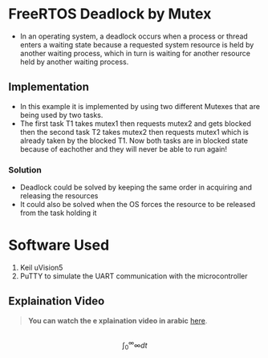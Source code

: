 #  FreeRTOS Deadlock by Mutex
 - In an operating system, a deadlock occurs when a process or thread enters a waiting state because a requested system resource is held by another waiting process, which in turn is waiting for another resource held by another waiting process.

## Implementation


 - In this example it is implemented by using two different Mutexes that are being used by two tasks.
 - The first task T1 takes mutex1 then requests mutex2 and gets blocked then the second task T2 takes mutex2 then requests mutex1 which is already taken by the blocked T1. Now both tasks are in blocked state because of eachother and they will never be able to run again!

### Solution

- Deadlock could be solved by keeping the same order in acquiring and releasing the resources
- It could also be solved when the OS forces the resource to be released from the task holding it







# Software Used

 1. Keil uVision5 
 2. PuTTY to simulate the UART communication with the microcontroller
    

## Explaination Video

> **You can watch the e xplaination video in arabic** [here](https://drive.google.com/file/d/1xc1sXiBg9BBzJa97DDbBG0EnJzIp6HtT/view?usp=sharing).
##








$$
  \int_0^\infty\infty  dt 
$$
